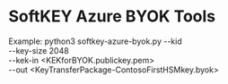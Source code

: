 # SoftKEY Azure BYOK Tools

Example:
python3 softkey-azure-byok.py   --kid <key identifier of the KEK> \
                                --key-size 2048 \
                                --kek-in <KEKforBYOK.publickey.pem> \
                                --out <KeyTransferPackage-ContosoFirstHSMkey.byok>
                                